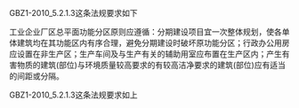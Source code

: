 GBZ1-2010_5.2.1.3这条法规要求如下

工业企业厂区总平面功能分区原则应遵循：分期建设项目宜一次整体规划，使各单体建筑均在其功能区内有序合理，避免分期建设时破坏原功能分区；行政办公用房应设置在非生产区；生产车间及与生产有关的辅助用室应布置在生产区内；产生有害物质的建筑(部位)与环境质量较高要求的有较高洁净要求的建筑(部位)应有适当的间距或分隔。

GBZ1-2010_5.2.1.3这条法规要求如上
